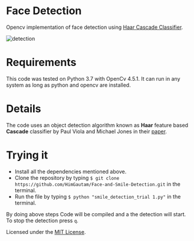 # Face Detection
Opencv implementation of face detection using [Haar Cascade Classifier](https://docs.opencv.org/3.4/db/d28/tutorial_cascade_classifier.html).

![detection](https://user-images.githubusercontent.com/70597091/122572728-a435cf00-d06b-11eb-8cb7-45466600c6b7.gif)

# Requirements
This code was tested on Python 3.7 with OpenCv 4.5.1.
It can run in any system as long as python and opencv are installed.

# Details
The code uses an object detection algorithm known as **Haar** feature based **Cascade** classifier by Paul Viola and Michael Jones in their [paper](https://web.iitd.ac.in/~sumeet/viola-cvpr-01.pdf).

# Trying it
* Install all the dependencies mentioned above.
* Clone the repository by typing ```$ git clone https://github.com/HimGautam/Face-and-Smile-Detection.git``` in the terminal.
* Run the file by typing ```$ python "smile_detection_trial 1.py"``` in the terminal.

By doing above steps Code will be compiled and a the detection will start.
To stop the detection press ```q```.



Licensed under the [MIT License](LICENSE).
